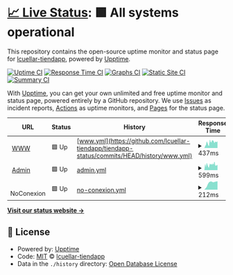 # [📈 Live Status](https://lcuellar-tiendapp.github.io/tiendapp-status): <!--live status--> **🟩 All systems operational**

This repository contains the open-source uptime monitor and status page for [lcuellar-tiendapp](https://lcuellar-tiendapp.github.io/tiendapp-status), powered by [Upptime](https://github.com/upptime/upptime).

[![Uptime CI](https://github.com/lcuellar-tiendapp/tiendapp-status/workflows/Uptime%20CI/badge.svg)](https://github.com/lcuellar-tiendapp/tiendapp-status/actions?query=workflow%3A%22Uptime+CI%22)
[![Response Time CI](https://github.com/lcuellar-tiendapp/tiendapp-status/workflows/Response%20Time%20CI/badge.svg)](https://github.com/lcuellar-tiendapp/tiendapp-status/actions?query=workflow%3A%22Response+Time+CI%22)
[![Graphs CI](https://github.com/lcuellar-tiendapp/tiendapp-status/workflows/Graphs%20CI/badge.svg)](https://github.com/lcuellar-tiendapp/tiendapp-status/actions?query=workflow%3A%22Graphs+CI%22)
[![Static Site CI](https://github.com/lcuellar-tiendapp/tiendapp-status/workflows/Static%20Site%20CI/badge.svg)](https://github.com/lcuellar-tiendapp/tiendapp-status/actions?query=workflow%3A%22Static+Site+CI%22)
[![Summary CI](https://github.com/lcuellar-tiendapp/tiendapp-status/workflows/Summary%20CI/badge.svg)](https://github.com/lcuellar-tiendapp/tiendapp-status/actions?query=workflow%3A%22Summary+CI%22)

With [Upptime](https://upptime.js.org), you can get your own unlimited and free uptime monitor and status page, powered entirely by a GitHub repository. We use [Issues](https://github.com/lcuellar-tiendapp/tiendapp-status/issues) as incident reports, [Actions](https://github.com/lcuellar-tiendapp/tiendapp-status/actions) as uptime monitors, and [Pages](https://lcuellar-tiendapp.github.io/tiendapp-status) for the status page.

<!--start: status pages-->
<!-- This summary is generated by Upptime (https://github.com/upptime/upptime) -->
<!-- Do not edit this manually, your changes will be overwritten -->
<!-- prettier-ignore -->
| URL | Status | History | Response Time | Uptime |
| --- | ------ | ------- | ------------- | ------ |
| <img alt="" src="https://favicons.githubusercontent.com/www.tiendapp.net" height="13"> [WWW](https://www.tiendapp.net) | 🟩 Up | [www.yml](https://github.com/lcuellar-tiendapp/tiendapp-status/commits/HEAD/history/www.yml) | <details><summary><img alt="Response time graph" src="./graphs/www/response-time-week.png" height="20"> 437ms</summary><br><a href="https://status.tiendapp.net/history/www"><img alt="Response time 437" src="https://img.shields.io/endpoint?url=https%3A%2F%2Fraw.githubusercontent.com%2Flcuellar-tiendapp%2Ftiendapp-status%2FHEAD%2Fapi%2Fwww%2Fresponse-time.json"></a><br><a href="https://status.tiendapp.net/history/www"><img alt="24-hour response time 525" src="https://img.shields.io/endpoint?url=https%3A%2F%2Fraw.githubusercontent.com%2Flcuellar-tiendapp%2Ftiendapp-status%2FHEAD%2Fapi%2Fwww%2Fresponse-time-day.json"></a><br><a href="https://status.tiendapp.net/history/www"><img alt="7-day response time 437" src="https://img.shields.io/endpoint?url=https%3A%2F%2Fraw.githubusercontent.com%2Flcuellar-tiendapp%2Ftiendapp-status%2FHEAD%2Fapi%2Fwww%2Fresponse-time-week.json"></a><br><a href="https://status.tiendapp.net/history/www"><img alt="30-day response time 437" src="https://img.shields.io/endpoint?url=https%3A%2F%2Fraw.githubusercontent.com%2Flcuellar-tiendapp%2Ftiendapp-status%2FHEAD%2Fapi%2Fwww%2Fresponse-time-month.json"></a><br><a href="https://status.tiendapp.net/history/www"><img alt="1-year response time 437" src="https://img.shields.io/endpoint?url=https%3A%2F%2Fraw.githubusercontent.com%2Flcuellar-tiendapp%2Ftiendapp-status%2FHEAD%2Fapi%2Fwww%2Fresponse-time-year.json"></a></details> | <details><summary><a href="https://status.tiendapp.net/history/www">100.00%</a></summary><a href="https://status.tiendapp.net/history/www"><img alt="All-time uptime 100.00%" src="https://img.shields.io/endpoint?url=https%3A%2F%2Fraw.githubusercontent.com%2Flcuellar-tiendapp%2Ftiendapp-status%2FHEAD%2Fapi%2Fwww%2Fuptime.json"></a><br><a href="https://status.tiendapp.net/history/www"><img alt="24-hour uptime 100.00%" src="https://img.shields.io/endpoint?url=https%3A%2F%2Fraw.githubusercontent.com%2Flcuellar-tiendapp%2Ftiendapp-status%2FHEAD%2Fapi%2Fwww%2Fuptime-day.json"></a><br><a href="https://status.tiendapp.net/history/www"><img alt="7-day uptime 100.00%" src="https://img.shields.io/endpoint?url=https%3A%2F%2Fraw.githubusercontent.com%2Flcuellar-tiendapp%2Ftiendapp-status%2FHEAD%2Fapi%2Fwww%2Fuptime-week.json"></a><br><a href="https://status.tiendapp.net/history/www"><img alt="30-day uptime 100.00%" src="https://img.shields.io/endpoint?url=https%3A%2F%2Fraw.githubusercontent.com%2Flcuellar-tiendapp%2Ftiendapp-status%2FHEAD%2Fapi%2Fwww%2Fuptime-month.json"></a><br><a href="https://status.tiendapp.net/history/www"><img alt="1-year uptime 100.00%" src="https://img.shields.io/endpoint?url=https%3A%2F%2Fraw.githubusercontent.com%2Flcuellar-tiendapp%2Ftiendapp-status%2FHEAD%2Fapi%2Fwww%2Fuptime-year.json"></a></details>
| <img alt="" src="https://favicons.githubusercontent.com/administrador.tiendapp.net" height="13"> [Admin](https://administrador.tiendapp.net) | 🟩 Up | [admin.yml](https://github.com/lcuellar-tiendapp/tiendapp-status/commits/HEAD/history/admin.yml) | <details><summary><img alt="Response time graph" src="./graphs/admin/response-time-week.png" height="20"> 599ms</summary><br><a href="https://status.tiendapp.net/history/admin"><img alt="Response time 599" src="https://img.shields.io/endpoint?url=https%3A%2F%2Fraw.githubusercontent.com%2Flcuellar-tiendapp%2Ftiendapp-status%2FHEAD%2Fapi%2Fadmin%2Fresponse-time.json"></a><br><a href="https://status.tiendapp.net/history/admin"><img alt="24-hour response time 626" src="https://img.shields.io/endpoint?url=https%3A%2F%2Fraw.githubusercontent.com%2Flcuellar-tiendapp%2Ftiendapp-status%2FHEAD%2Fapi%2Fadmin%2Fresponse-time-day.json"></a><br><a href="https://status.tiendapp.net/history/admin"><img alt="7-day response time 599" src="https://img.shields.io/endpoint?url=https%3A%2F%2Fraw.githubusercontent.com%2Flcuellar-tiendapp%2Ftiendapp-status%2FHEAD%2Fapi%2Fadmin%2Fresponse-time-week.json"></a><br><a href="https://status.tiendapp.net/history/admin"><img alt="30-day response time 599" src="https://img.shields.io/endpoint?url=https%3A%2F%2Fraw.githubusercontent.com%2Flcuellar-tiendapp%2Ftiendapp-status%2FHEAD%2Fapi%2Fadmin%2Fresponse-time-month.json"></a><br><a href="https://status.tiendapp.net/history/admin"><img alt="1-year response time 599" src="https://img.shields.io/endpoint?url=https%3A%2F%2Fraw.githubusercontent.com%2Flcuellar-tiendapp%2Ftiendapp-status%2FHEAD%2Fapi%2Fadmin%2Fresponse-time-year.json"></a></details> | <details><summary><a href="https://status.tiendapp.net/history/admin">100.00%</a></summary><a href="https://status.tiendapp.net/history/admin"><img alt="All-time uptime 100.00%" src="https://img.shields.io/endpoint?url=https%3A%2F%2Fraw.githubusercontent.com%2Flcuellar-tiendapp%2Ftiendapp-status%2FHEAD%2Fapi%2Fadmin%2Fuptime.json"></a><br><a href="https://status.tiendapp.net/history/admin"><img alt="24-hour uptime 100.00%" src="https://img.shields.io/endpoint?url=https%3A%2F%2Fraw.githubusercontent.com%2Flcuellar-tiendapp%2Ftiendapp-status%2FHEAD%2Fapi%2Fadmin%2Fuptime-day.json"></a><br><a href="https://status.tiendapp.net/history/admin"><img alt="7-day uptime 100.00%" src="https://img.shields.io/endpoint?url=https%3A%2F%2Fraw.githubusercontent.com%2Flcuellar-tiendapp%2Ftiendapp-status%2FHEAD%2Fapi%2Fadmin%2Fuptime-week.json"></a><br><a href="https://status.tiendapp.net/history/admin"><img alt="30-day uptime 100.00%" src="https://img.shields.io/endpoint?url=https%3A%2F%2Fraw.githubusercontent.com%2Flcuellar-tiendapp%2Ftiendapp-status%2FHEAD%2Fapi%2Fadmin%2Fuptime-month.json"></a><br><a href="https://status.tiendapp.net/history/admin"><img alt="1-year uptime 100.00%" src="https://img.shields.io/endpoint?url=https%3A%2F%2Fraw.githubusercontent.com%2Flcuellar-tiendapp%2Ftiendapp-status%2FHEAD%2Fapi%2Fadmin%2Fuptime-year.json"></a></details>
| <img alt="" src="https://favicons.githubusercontent.com/null" height="13"> NoConexion | 🟩 Up | [no-conexion.yml](https://github.com/lcuellar-tiendapp/tiendapp-status/commits/HEAD/history/no-conexion.yml) | <details><summary><img alt="Response time graph" src="./graphs/no-conexion/response-time-week.png" height="20"> 212ms</summary><br><a href="https://status.tiendapp.net/history/no-conexion"><img alt="Response time 212" src="https://img.shields.io/endpoint?url=https%3A%2F%2Fraw.githubusercontent.com%2Flcuellar-tiendapp%2Ftiendapp-status%2FHEAD%2Fapi%2Fno-conexion%2Fresponse-time.json"></a><br><a href="https://status.tiendapp.net/history/no-conexion"><img alt="24-hour response time 270" src="https://img.shields.io/endpoint?url=https%3A%2F%2Fraw.githubusercontent.com%2Flcuellar-tiendapp%2Ftiendapp-status%2FHEAD%2Fapi%2Fno-conexion%2Fresponse-time-day.json"></a><br><a href="https://status.tiendapp.net/history/no-conexion"><img alt="7-day response time 212" src="https://img.shields.io/endpoint?url=https%3A%2F%2Fraw.githubusercontent.com%2Flcuellar-tiendapp%2Ftiendapp-status%2FHEAD%2Fapi%2Fno-conexion%2Fresponse-time-week.json"></a><br><a href="https://status.tiendapp.net/history/no-conexion"><img alt="30-day response time 212" src="https://img.shields.io/endpoint?url=https%3A%2F%2Fraw.githubusercontent.com%2Flcuellar-tiendapp%2Ftiendapp-status%2FHEAD%2Fapi%2Fno-conexion%2Fresponse-time-month.json"></a><br><a href="https://status.tiendapp.net/history/no-conexion"><img alt="1-year response time 212" src="https://img.shields.io/endpoint?url=https%3A%2F%2Fraw.githubusercontent.com%2Flcuellar-tiendapp%2Ftiendapp-status%2FHEAD%2Fapi%2Fno-conexion%2Fresponse-time-year.json"></a></details> | <details><summary><a href="https://status.tiendapp.net/history/no-conexion">100.00%</a></summary><a href="https://status.tiendapp.net/history/no-conexion"><img alt="All-time uptime 100.00%" src="https://img.shields.io/endpoint?url=https%3A%2F%2Fraw.githubusercontent.com%2Flcuellar-tiendapp%2Ftiendapp-status%2FHEAD%2Fapi%2Fno-conexion%2Fuptime.json"></a><br><a href="https://status.tiendapp.net/history/no-conexion"><img alt="24-hour uptime 100.00%" src="https://img.shields.io/endpoint?url=https%3A%2F%2Fraw.githubusercontent.com%2Flcuellar-tiendapp%2Ftiendapp-status%2FHEAD%2Fapi%2Fno-conexion%2Fuptime-day.json"></a><br><a href="https://status.tiendapp.net/history/no-conexion"><img alt="7-day uptime 100.00%" src="https://img.shields.io/endpoint?url=https%3A%2F%2Fraw.githubusercontent.com%2Flcuellar-tiendapp%2Ftiendapp-status%2FHEAD%2Fapi%2Fno-conexion%2Fuptime-week.json"></a><br><a href="https://status.tiendapp.net/history/no-conexion"><img alt="30-day uptime 100.00%" src="https://img.shields.io/endpoint?url=https%3A%2F%2Fraw.githubusercontent.com%2Flcuellar-tiendapp%2Ftiendapp-status%2FHEAD%2Fapi%2Fno-conexion%2Fuptime-month.json"></a><br><a href="https://status.tiendapp.net/history/no-conexion"><img alt="1-year uptime 100.00%" src="https://img.shields.io/endpoint?url=https%3A%2F%2Fraw.githubusercontent.com%2Flcuellar-tiendapp%2Ftiendapp-status%2FHEAD%2Fapi%2Fno-conexion%2Fuptime-year.json"></a></details>

<!--end: status pages-->

[**Visit our status website →**](https://lcuellar-tiendapp.github.io/tiendapp-status)

## 📄 License

- Powered by: [Upptime](https://github.com/upptime/upptime)
- Code: [MIT](./LICENSE) © [lcuellar-tiendapp](https://lcuellar-tiendapp.github.io/tiendapp-status)
- Data in the `./history` directory: [Open Database License](https://opendatacommons.org/licenses/odbl/1-0/)
